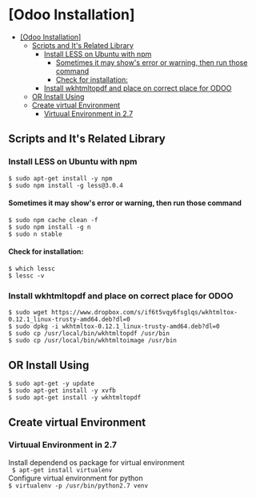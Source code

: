 # [Odoo Installation]
- [[Odoo Installation]](#odoo-installation)
  - [Scripts and It's Related Library](#scripts-and-its-related-library)
    - [Install LESS on Ubuntu with npm](#install-less-on-ubuntu-with-npm)
      - [Sometimes it may show's error or warning, then run those command](#sometimes-it-may-shows-error-or-warning-then-run-those-command)
      - [Check for installation:](#check-for-installation)
    - [Install wkhtmltopdf and place on correct place for ODOO](#install-wkhtmltopdf-and-place-on-correct-place-for-odoo)
  - [OR Install Using](#or-install-using)
  - [Create virtual Environment](#create-virtual-environment)
    - [Virtuual Environment in 2.7](#virtuual-environment-in-27)

## Scripts and It's Related Library

### Install LESS on Ubuntu with npm

```$ sudo apt-get install -y npm``` <br />
```$ sudo npm install -g less@3.0.4```
#### Sometimes it may show's error or warning, then run those command
```$ sudo npm cache clean -f```<br />
```$ sudo npm install -g n```<br />
```$ sudo n stable```<br />

#### Check for installation: 

```$ which lessc```  <br />
```$ lessc -v```

### Install wkhtmltopdf and place on correct place for ODOO 

```$ sudo wget https://www.dropbox.com/s/if6t5vqy6fsglqs/wkhtmltox-0.12.1_linux-trusty-amd64.deb?dl=0```<br />
```$ sudo dpkg -i wkhtmltox-0.12.1_linux-trusty-amd64.deb?dl=0```<br />
```$ sudo cp /usr/local/bin/wkhtmltopdf /usr/bin```<br />
```$ sudo cp /usr/local/bin/wkhtmltoimage /usr/bin```

## OR Install Using
```$ sudo apt-get -y update```<br />
```$ sudo apt-get install -y xvfb```<br />
```$ sudo apt-get install -y wkhtmltopdf```<br />

## Create virtual Environment 

### Virtuual Environment in 2.7
Install dependend os package for virtual environment  
``` $ apt-get install virtualenv```  
Configure virtual environment for python  
```$ virtualenv -p /usr/bin/python2.7 venv```
